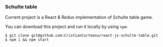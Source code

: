 ### Schulte table

Current project is a React & Redux implementation of Schulte table game.

You can download this project and run it locally by using `npm`:

```
$ git clone git@github.com:CristianCurteanu/react-js-schulte-table.git
$ npm i && npm start
```
